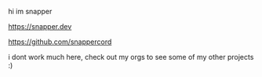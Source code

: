 hi im snapper

https://snapper.dev

https://github.com/snappercord

i dont work much here, check out my orgs to see some of my other projects :)

